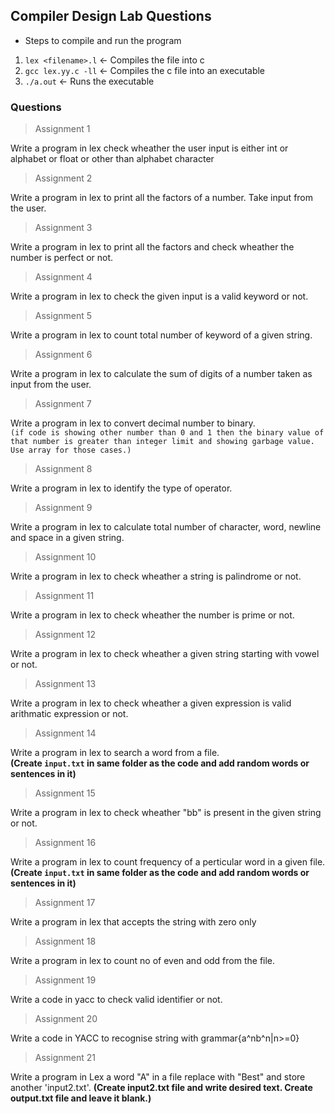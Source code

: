 ## Compiler Design Lab Questions

- Steps to compile and run the program

1. `lex <filename>.l` &#8592; Compiles the file into c
2. `gcc lex.yy.c -ll` &#8592; Compiles the c file into an executable
3. `./a.out` &#8592; Runs the executable

### Questions

> Assignment 1

Write a program in lex check wheather the user input is either int or alphabet or float or other than alphabet character

> Assignment 2

Write a program in lex to print all the factors of a number. Take input from the user.

> Assignment 3

Write a program in lex to print all the factors and check wheather the number is perfect or not.

> Assignment 4

Write a program in lex to check the given input is a valid keyword or not.

> Assignment 5

Write a program in lex to count total number of keyword of a given string.

> Assignment 6

Write a program in lex to calculate the sum of digits of a number taken as input from the user.

> Assignment 7

Write a program in lex to convert decimal number to binary.</br>
`(if code is showing other number than 0 and 1 then the binary value of that number is greater than integer limit and showing garbage value. Use array for those cases.)`

> Assignment 8

Write a program in lex to identify the type of operator.

> Assignment 9

Write a program in lex to calculate total number of character, word, newline and space in a given string.

> Assignment 10

Write a program in lex to check wheather a string is palindrome or not.

> Assignment 11

Write a program in lex to check wheather the number is prime or not.

> Assignment 12

Write a program in lex to check wheather a given string starting with vowel or not.

> Assignment 13

Write a program in lex to check wheather a given expression is valid arithmatic expression or not.

> Assignment 14

Write a program in lex to search a word from a file.</br>
**(Create `input.txt` in same folder as the code and add random words or sentences in it)**

> Assignment 15

Write a program in lex to check wheather "bb" is present in the given string or not.

> Assignment 16

Write a program in lex to count frequency of a perticular word in a given file.</br>
**(Create `input.txt` in same folder as the code and add random words or sentences in it)**

> Assignment 17

Write a program in lex that accepts the string with zero only

> Assignment 18

Write a program in lex to count no of even and odd from the file.

> Assignment 19

Write a code in yacc to check valid identifier or not.

> Assignment 20

Write a code in YACC to recognise string with grammar{a^nb^n|n>=0}

> Assignment 21

Write a program in Lex a word "A" in a file replace with "Best" and store another 'input2.txt'.
**(Create input2.txt file and write desired text. 
   Create output.txt file and leave it blank.)**
